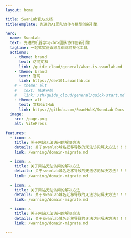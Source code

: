 ```yaml
---
layout: home

title: SwanLab官方文档
titleTemplate: 先进的AI团队协作与模型创新引擎

hero:
  name: SwanLab
  text: 先进的机器学习<br>团队协作创新引擎
  tagline: 一站式实验跟踪与训练可视化工具
  actions:
    - theme: brand
      text: 访问文档
      link: /guide_cloud/general/what-is-swanlab.md
    - theme: brand
      text: 官网
      link: https://dev101.swanlab.cn
    # - theme: alt
    #   text: 快速开始
    #   link: /zh/guide_cloud/general/quick-start.md
    - theme: alt
      text: 文档GitHub
      link: https://github.com/SwanHubX/SwanLab-Docs
  image:
    src: /page.png
    alt: VitePress

features:
  - icon: ⚠️
    title: 关于网站无法访问的解决方法
    details: 关于swanlab域名迁移导致的无法访问解决方法！！！
    link: /warning/domain-migrate.md
  
  - icon: ⚠️
    title: 关于网站无法访问的解决方法
    details: 关于swanlab域名迁移导致的无法访问解决方法！！！
    link: /warning/domain-migrate.md
  
  - icon: ⚠️
    title: 关于网站无法访问的解决方法
    details: 关于swanlab域名迁移导致的无法访问解决方法！！！
    link: /warning/domain-migrate.md

  - icon: ⚠️
    title: 关于网站无法访问的解决方法
    details: 关于swanlab域名迁移导致的无法访问解决方法！！！
    link: /warning/domain-migrate.md

---
```


<style>
:root {
  --vp-home-hero-name-color: transparent !important;
  --vp-home-hero-name-background: -webkit-linear-gradient(120deg, #637de8 50%, #63ca8c) !important;

  --vp-home-hero-image-background-image: linear-gradient(-45deg, #8d9956 50%, #47caff 50%) !important;
  --vp-home-hero-image-filter: blur(44px) !important;
}

@media (min-width: 640px) {
  :root {
    --vp-home-hero-image-filter: blur(56px);
  }
}

@media (min-width: 960px) {
  :root {
    --vp-home-hero-image-filter: blur(68px);
  }
}
</style>